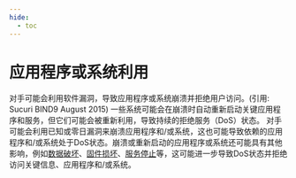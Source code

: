 ```yaml
---
hide:
  - toc
---
```


# 应用程序或系统利用

对手可能会利用软件漏洞，导致应用程序或系统崩溃并拒绝用户访问。(引用: Sucuri BIND9 August 2015) 一些系统可能会在崩溃时自动重新启动关键应用程序和服务，但它们可能会被重新利用，导致持续的拒绝服务（DoS）状态。  对手可能会利用已知或零日漏洞来崩溃应用程序和/或系统，这也可能导致依赖的应用程序和/或系统处于DoS状态。崩溃或重新启动的应用程序或系统还可能具有其他影响，例如[数据破坏](https://attack.mitre.org/techniques/T1485)、[固件损坏](https://attack.mitre.org/techniques/T1495)、[服务停止](https://attack.mitre.org/techniques/T1489)等，这可能进一步导致DoS状态并拒绝访问关键信息、应用程序和/或系统。

